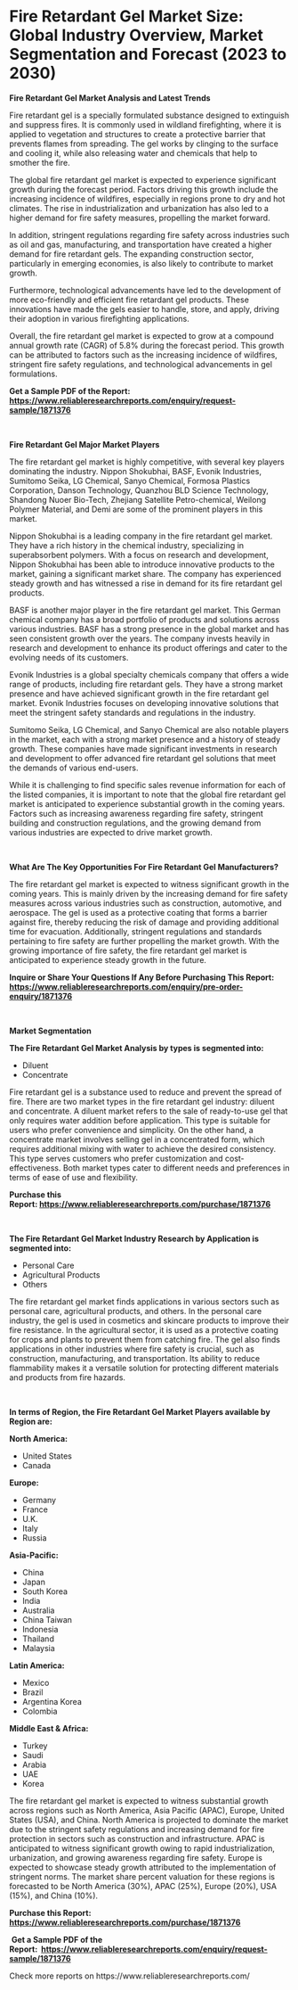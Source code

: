 <p><h1>Fire Retardant Gel Market Size: Global Industry Overview, Market Segmentation and Forecast (2023 to 2030)</h1></p><p><strong>Fire Retardant Gel Market Analysis and Latest Trends</strong></p>
<p><p>Fire retardant gel is a specially formulated substance designed to extinguish and suppress fires. It is commonly used in wildland firefighting, where it is applied to vegetation and structures to create a protective barrier that prevents flames from spreading. The gel works by clinging to the surface and cooling it, while also releasing water and chemicals that help to smother the fire.</p><p>The global fire retardant gel market is expected to experience significant growth during the forecast period. Factors driving this growth include the increasing incidence of wildfires, especially in regions prone to dry and hot climates. The rise in industrialization and urbanization has also led to a higher demand for fire safety measures, propelling the market forward.</p><p>In addition, stringent regulations regarding fire safety across industries such as oil and gas, manufacturing, and transportation have created a higher demand for fire retardant gels. The expanding construction sector, particularly in emerging economies, is also likely to contribute to market growth.</p><p>Furthermore, technological advancements have led to the development of more eco-friendly and efficient fire retardant gel products. These innovations have made the gels easier to handle, store, and apply, driving their adoption in various firefighting applications.</p><p>Overall, the fire retardant gel market is expected to grow at a compound annual growth rate (CAGR) of 5.8% during the forecast period. This growth can be attributed to factors such as the increasing incidence of wildfires, stringent fire safety regulations, and technological advancements in gel formulations.</p></p>
<p><strong>Get a Sample PDF of the Report:&nbsp; <a href="https://www.reliableresearchreports.com/enquiry/request-sample/1871376">https://www.reliableresearchreports.com/enquiry/request-sample/1871376</a></strong></p>
<p>&nbsp;</p>
<p><strong>Fire Retardant Gel Major Market Players</strong></p>
<p><p>The fire retardant gel market is highly competitive, with several key players dominating the industry. Nippon Shokubhai, BASF, Evonik Industries, Sumitomo Seika, LG Chemical, Sanyo Chemical, Formosa Plastics Corporation, Danson Technology, Quanzhou BLD Science Technology, Shandong Nuoer Bio-Tech, Zhejiang Satellite Petro-chemical, Weilong Polymer Material, and Demi are some of the prominent players in this market.</p><p>Nippon Shokubhai is a leading company in the fire retardant gel market. They have a rich history in the chemical industry, specializing in superabsorbent polymers. With a focus on research and development, Nippon Shokubhai has been able to introduce innovative products to the market, gaining a significant market share. The company has experienced steady growth and has witnessed a rise in demand for its fire retardant gel products.</p><p>BASF is another major player in the fire retardant gel market. This German chemical company has a broad portfolio of products and solutions across various industries. BASF has a strong presence in the global market and has seen consistent growth over the years. The company invests heavily in research and development to enhance its product offerings and cater to the evolving needs of its customers.</p><p>Evonik Industries is a global specialty chemicals company that offers a wide range of products, including fire retardant gels. They have a strong market presence and have achieved significant growth in the fire retardant gel market. Evonik Industries focuses on developing innovative solutions that meet the stringent safety standards and regulations in the industry.</p><p>Sumitomo Seika, LG Chemical, and Sanyo Chemical are also notable players in the market, each with a strong market presence and a history of steady growth. These companies have made significant investments in research and development to offer advanced fire retardant gel solutions that meet the demands of various end-users.</p><p>While it is challenging to find specific sales revenue information for each of the listed companies, it is important to note that the global fire retardant gel market is anticipated to experience substantial growth in the coming years. Factors such as increasing awareness regarding fire safety, stringent building and construction regulations, and the growing demand from various industries are expected to drive market growth.</p></p>
<p>&nbsp;</p>
<p><strong>What Are The Key Opportunities For Fire Retardant Gel Manufacturers?</strong></p>
<p><p>The fire retardant gel market is expected to witness significant growth in the coming years. This is mainly driven by the increasing demand for fire safety measures across various industries such as construction, automotive, and aerospace. The gel is used as a protective coating that forms a barrier against fire, thereby reducing the risk of damage and providing additional time for evacuation. Additionally, stringent regulations and standards pertaining to fire safety are further propelling the market growth. With the growing importance of fire safety, the fire retardant gel market is anticipated to experience steady growth in the future.</p></p>
<p><strong>Inquire or Share Your Questions If Any Before Purchasing This Report: <a href="https://www.reliableresearchreports.com/enquiry/pre-order-enquiry/1871376">https://www.reliableresearchreports.com/enquiry/pre-order-enquiry/1871376</a></strong></p>
<p>&nbsp;</p>
<p><strong>Market Segmentation</strong></p>
<p><strong>The Fire Retardant Gel Market Analysis by types is segmented into:</strong></p>
<p><ul><li>Diluent</li><li>Concentrate</li></ul></p>
<p><p>Fire retardant gel is a substance used to reduce and prevent the spread of fire. There are two market types in the fire retardant gel industry: diluent and concentrate. A diluent market refers to the sale of ready-to-use gel that only requires water addition before application. This type is suitable for users who prefer convenience and simplicity. On the other hand, a concentrate market involves selling gel in a concentrated form, which requires additional mixing with water to achieve the desired consistency. This type serves customers who prefer customization and cost-effectiveness. Both market types cater to different needs and preferences in terms of ease of use and flexibility.</p></p>
<p><strong>Purchase this Report:&nbsp;<a href="https://www.reliableresearchreports.com/purchase/1871376">https://www.reliableresearchreports.com/purchase/1871376</a></strong></p>
<p>&nbsp;</p>
<p><strong>The Fire Retardant Gel Market Industry Research by Application is segmented into:</strong></p>
<p><ul><li>Personal Care</li><li>Agricultural Products</li><li>Others</li></ul></p>
<p><p>The fire retardant gel market finds applications in various sectors such as personal care, agricultural products, and others. In the personal care industry, the gel is used in cosmetics and skincare products to improve their fire resistance. In the agricultural sector, it is used as a protective coating for crops and plants to prevent them from catching fire. The gel also finds applications in other industries where fire safety is crucial, such as construction, manufacturing, and transportation. Its ability to reduce flammability makes it a versatile solution for protecting different materials and products from fire hazards.</p></p>
<p>&nbsp;</p>
<p><strong>In terms of Region, the Fire Retardant Gel Market Players available by Region are:</strong></p>
<p>
    <p> <strong> North America: </strong>
        <ul>
            <li>United States</li>
            <li>Canada</li>
        </ul>
        </p> 
    <p> <strong> Europe: </strong>
        <ul>
            <li>Germany</li>
            <li>France</li>
            <li>U.K.</li>
            <li>Italy</li>
            <li>Russia</li>
        </ul>
        </p> 
    <p> <strong> Asia-Pacific: </strong>
        <ul>
            <li>China</li>
            <li>Japan</li>
            <li>South Korea</li>
            <li>India</li>
            <li>Australia</li>
            <li>China Taiwan</li>
            <li>Indonesia</li>
            <li>Thailand</li>
            <li>Malaysia</li>
        </ul>
        </p> 
    <p> <strong> Latin America: </strong>
        <ul>
            <li>Mexico</li>
            <li>Brazil</li>
            <li>Argentina Korea</li>
            <li>Colombia</li>
        </ul>
        </p> 
    <p> <strong> Middle East & Africa: </strong>
        <ul>
            <li>Turkey</li>
            <li>Saudi</li>
            <li>Arabia</li>
            <li>UAE</li>
            <li>Korea</li>
        </ul>
    </p>
    </p>
<p><p>The fire retardant gel market is expected to witness substantial growth across regions such as North America, Asia Pacific (APAC), Europe, United States (USA), and China. North America is projected to dominate the market due to the stringent safety regulations and increasing demand for fire protection in sectors such as construction and infrastructure. APAC is anticipated to witness significant growth owing to rapid industrialization, urbanization, and growing awareness regarding fire safety. Europe is expected to showcase steady growth attributed to the implementation of stringent norms. The market share percent valuation for these regions is forecasted to be North America (30%), APAC (25%), Europe (20%), USA (15%), and China (10%).</p></p>
<p><strong>Purchase this Report: <a href="https://www.reliableresearchreports.com/purchase/1871376">https://www.reliableresearchreports.com/purchase/1871376</a></strong></p>
<p>&nbsp;<strong>Get a Sample PDF of the Report:&nbsp;&nbsp;<a href="https://www.reliableresearchreports.com/enquiry/request-sample/1871376">https://www.reliableresearchreports.com/enquiry/request-sample/1871376</a></strong></p>
<p><strong></strong></p>
<p>Check more reports on https://www.reliableresearchreports.com/</p>